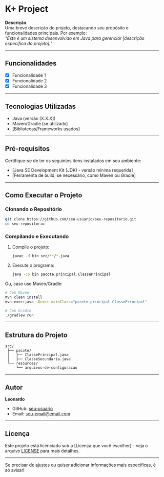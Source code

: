 # K+ Project

**Descrição**  
Uma breve descrição do projeto, destacando seu propósito e funcionalidades principais. Por exemplo:  
_"Este é um sistema desenvolvido em Java para gerenciar [descrição específica do projeto]."_  

---

## Funcionalidades

- [x] Funcionalidade 1  
- [x] Funcionalidade 2  
- [x] Funcionalidade 3  

---

## Tecnologias Utilizadas

- Java (versão [X.X.X])  
- Maven/Gradle (se utilizado)  
- [Bibliotecas/Frameworks usados]  

---

## Pré-requisitos

Certifique-se de ter os seguintes itens instalados em seu ambiente:  

- [Java SE Development Kit (JDK) - versão mínima requerida]  
- [Ferramenta de build, se necessário, como Maven ou Gradle]  

---

## Como Executar o Projeto  

### Clonando o Repositório  

```bash  
git clone https://github.com/seu-usuario/seu-repositorio.git  
cd seu-repositorio  
```  

### Compilando e Executando  

1. Compile o projeto:  
   ```bash  
   javac -d bin src/**/*.java  
   ```  
2. Execute o programa:  
   ```bash  
   java -cp bin pacote.principal.ClassePrincipal  
   ```  

Ou, caso use Maven/Gradle:  

```bash  
# Com Maven  
mvn clean install  
mvn exec:java -Dexec.mainClass="pacote.principal.ClassePrincipal"  

# Com Gradle  
./gradlew run  
```  

---

## Estrutura do Projeto  

```plaintext  
src/  
 ├── pacote/  
 │   ├── ClassePrincipal.java  
 │   ├── ClasseSecundaria.java  
 └── resources/  
     └── arquivos-de-configuracao  
```  

---

## Autor  

**Leonardo**  
- GitHub: [seu-usuario](https://github.com/seu-usuario)  
- Email: [seu-email@email.com](mailto:seu-email@email.com)  

---

## Licença  

Este projeto está licenciado sob a [Licença que você escolher] - veja o arquivo [LICENSE](LICENSE) para mais detalhes.  

---

Se precisar de ajustes ou quiser adicionar informações mais específicas, é só avisar!
